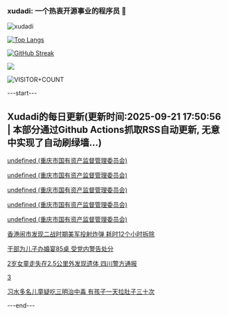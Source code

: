 ### xudadi: 一个热衷开源事业的程序员 👋

![xudadi](https://github-readme-stats-git-masterorgs-github-readme-stats-team.vercel.app/api?username=xudadi)

[![Top Langs](https://github-readme-stats.vercel.app/api/top-langs/?username=xudadi)](https://github.com/anuraghazra/github-readme-stats)

[![GitHub Streak](https://streak-stats.demolab.com?user=xudadi&locale=zh_Hans)](https://git.io/streak-stats)

![](https://raw.githubusercontent.com/xudadi/xudadi/main/assets/github-contribution-grid-snake.svg)

![VISITOR+COUNT](https://komarev.com/ghpvc/?username=xudadi&label=VISITOR+COUNT)


---start---

## Xudadi的每日更新(更新时间:2025-09-21 17:50:56 | 本部分通过Github Actions抓取RSS自动更新, 无意中实现了自动刷绿墙...)

[undefined (重庆市国有资产监督管理委员会)](https://dadilab.github.io/feeds/all.xml)

[undefined (重庆市国有资产监督管理委员会)](https://dadilab.github.io/feeds/all.xml)

[undefined (重庆市国有资产监督管理委员会)](https://dadilab.github.io/feeds/all.xml)

[undefined (重庆市国有资产监督管理委员会)](https://dadilab.github.io/feeds/all.xml)

[undefined (重庆市国有资产监督管理委员会)](https://dadilab.github.io/feeds/all.xml)

[香港闹市发现二战时期美军投射炸弹 耗时12个小时拆除](https://m.163.com/news/article/K9VHCT520550A0OW.html)

[干部为儿子办婚宴85桌 受党内警告处分](https://m.163.com/news/article/K9VUT4E70514R9P4.html)

[2岁女童走失在2.5公里外发现遗体 四川警方通报](https://m.163.com/news/article/K9VSHALL0534A4SC.html)

[3](https://m.163.com/touch/news/sub/domestic)

[习水多名儿童疑吃三明治中毒 有孩子一天拉肚子三十次](https://m.163.com/news/article/K9VPF5GQ053469LG.html)

---end---
